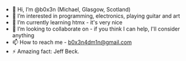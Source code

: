 - 👋 Hi, I’m @b0x3n (Michael, Glasgow, Scotland)
- 👀 I’m interested in programming, electronics, playing guitar and art
- 🌱 I’m currently learning htmx - it's very nice
- 💞️ I’m looking to collaborate on - if you think I can help, I'll consider anything
- 📫 How to reach me - b0x3n4dm1n@gmail.com
- ⚡ Amazing fact: Jeff Beck.

<!---
b0x3n/b0x3n is a ✨ special ✨ repository because its `README.md` (this file) appears on your GitHub profile.
You can click the Preview link to take a look at your changes.
--->
